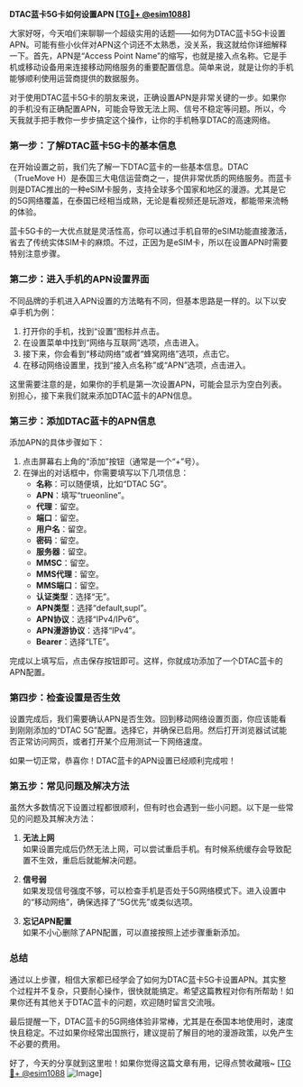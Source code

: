 **DTAC蓝卡5G卡如何设置APN [[TG💪+ @esim1088](https://t.me/s/esim1088)]**

大家好呀，今天咱们来聊聊一个超级实用的话题——如何为DTAC蓝卡5G卡设置APN。可能有些小伙伴对APN这个词还不太熟悉，没关系，我这就给你详细解释一下。首先，APN是“Access Point Name”的缩写，也就是接入点名称。它是手机或移动设备用来连接移动网络服务的重要配置信息。简单来说，就是让你的手机能够顺利使用运营商提供的数据服务。

对于使用DTAC蓝卡5G卡的朋友来说，正确设置APN是非常关键的一步。如果你的手机没有正确配置APN，可能会导致无法上网、信号不稳定等问题。所以，今天我就手把手教你一步步搞定这个操作，让你的手机畅享DTAC的高速网络。

### **第一步：了解DTAC蓝卡5G卡的基本信息**

在开始设置之前，我们先了解一下DTAC蓝卡的一些基本信息。DTAC（TrueMove H）是泰国三大电信运营商之一，提供非常优质的网络服务。而蓝卡则是DTAC推出的一种eSIM卡服务，支持全球多个国家和地区的漫游。尤其是它的5G网络覆盖，在泰国已经相当成熟，无论是看视频还是玩游戏，都能带来流畅的体验。

蓝卡5G卡的一大优点就是灵活性高，你可以通过手机自带的eSIM功能直接激活，省去了传统实体SIM卡的麻烦。不过，正因为是eSIM卡，所以在设置APN时需要特别注意步骤。

### **第二步：进入手机的APN设置界面**

不同品牌的手机进入APN设置的方法略有不同，但基本思路是一样的。以下以安卓手机为例：

1. 打开你的手机，找到“设置”图标并点击。
2. 在设置菜单中找到“网络与互联网”选项，点击进入。
3. 接下来，你会看到“移动网络”或者“蜂窝网络”选项，点击它。
4. 在移动网络设置里，找到“接入点名称”或“APN”选项，点击进入。

这里需要注意的是，如果你的手机是第一次设置APN，可能会显示为空白列表。别担心，接下来我们就来添加DTAC蓝卡的APN信息。

### **第三步：添加DTAC蓝卡的APN信息**

添加APN的具体步骤如下：

1. 点击屏幕右上角的“添加”按钮（通常是一个“+”号）。
2. 在弹出的对话框中，你需要填写以下几项信息：
   - **名称**：可以随便填，比如“DTAC 5G”。
   - **APN**：填写“trueonline”。
   - **代理**：留空。
   - **端口**：留空。
   - **用户名**：留空。
   - **密码**：留空。
   - **服务器**：留空。
   - **MMSC**：留空。
   - **MMS代理**：留空。
   - **MMS端口**：留空。
   - **认证类型**：选择“无”。
   - **APN类型**：选择“default,supl”。
   - **APN协议**：选择“IPv4/IPv6”。
   - **APN漫游协议**：选择“IPv4”。
   - **Bearer**：选择“LTE”。

完成以上填写后，点击保存按钮即可。这样，你就成功添加了一个DTAC蓝卡的APN配置。

### **第四步：检查设置是否生效**

设置完成后，我们需要确认APN是否生效。回到移动网络设置页面，你应该能看到刚刚添加的“DTAC 5G”配置。选择它，并确保已启用。然后打开浏览器试试能否正常访问网页，或者打开某个应用测试一下网络速度。

如果一切正常，恭喜你！DTAC蓝卡的APN设置已经顺利完成啦！

### **第五步：常见问题及解决方法**

虽然大多数情况下设置过程都很顺利，但有时也会遇到一些小问题。以下是一些常见的问题及其解决方法：

1. **无法上网**  
   如果设置完成后仍然无法上网，可以尝试重启手机。有时候系统缓存会导致配置不生效，重启后就能解决问题。

2. **信号弱**  
   如果发现信号强度不够，可以检查手机是否处于5G网络模式下。进入设置中的“移动网络”，确保选择了“5G优先”或类似选项。

3. **忘记APN配置**  
   如果不小心删除了APN配置，可以直接按照上述步骤重新添加。

### **总结**

通过以上步骤，相信大家都已经学会了如何为DTAC蓝卡5G卡设置APN。其实整个过程并不复杂，只要耐心操作，很快就能搞定。希望这篇教程对你有所帮助！如果你还有其他关于DTAC蓝卡的问题，欢迎随时留言交流哦。

最后提醒一下，DTAC蓝卡的5G网络体验非常棒，尤其是在泰国本地使用时，速度快且稳定。不过如果你经常出国旅行，建议提前了解目的地的漫游政策，以免产生不必要的费用。

好了，今天的分享就到这里啦！如果你觉得这篇文章有用，记得点赞收藏哦~ [[TG💪+ @esim1088](https://t.me/s/esim1088) ![Image](https://i.postimg.cc/4NQfJmqS/Snipaste-2025-05-13-00-14-12.png)]